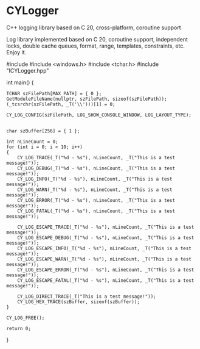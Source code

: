 # CYLogger
C++ logging library based on C 20, cross-platform, coroutine support

Log library implemented based on C 20, coroutine support, independent locks, double cache queues, format, range, templates, constraints, etc. Enjoy it.


#include <iostream>
#include <windows.h>
#include <tchar.h>
#include "ICYLogger.hpp"

int main()
{

    TCHAR szFilePath[MAX_PATH] = { 0 };
    GetModuleFileName(nullptr, szFilePath, sizeof(szFilePath));
    (_tcsrchr(szFilePath, _T('\\')))[1] = 0;

    CY_LOG_CONFIG(szFilePath, LOG_SHOW_CONSOLE_WINDOW, LOG_LAYOUT_TYPE);


    char szBuffer[256] = { 1 };

    int nLineCount = 0;
    for (int i = 0; i < 10; i++)
    {
        CY_LOG_TRACE(_T("%d - %s"), nLineCount, _T("This is a test message!"));
        CY_LOG_DEBUG(_T("%d - %s"), nLineCount, _T("This is a test message!"));
        CY_LOG_INFO(_T("%d - %s"), nLineCount, _T("This is a test message!"));
        CY_LOG_WARN(_T("%d - %s"), nLineCount, _T("This is a test message!"));
        CY_LOG_ERROR(_T("%d - %s"), nLineCount, _T("This is a test message!"));
        CY_LOG_FATAL(_T("%d - %s"), nLineCount, _T("This is a test message!"));

        CY_LOG_ESCAPE_TRACE(_T("%d - %s"), nLineCount, _T("This is a test message!"));
        CY_LOG_ESCAPE_DEBUG(_T("%d - %s"), nLineCount, _T("This is a test message!"));
        CY_LOG_ESCAPE_INFO(_T("%d - %s"), nLineCount, _T("This is a test message!"));
        CY_LOG_ESCAPE_WARN(_T("%d - %s"), nLineCount, _T("This is a test message!"));
        CY_LOG_ESCAPE_ERROR(_T("%d - %s"), nLineCount, _T("This is a test message!"));
        CY_LOG_ESCAPE_FATAL(_T("%d - %s"), nLineCount, _T("This is a test message!"));

        CY_LOG_DIRECT_TRACE(_T("This is a test message!"));
        CY_LOG_HEX_TRACE(szBuffer, sizeof(szBuffer));
    }

    CY_LOG_FREE();

    return 0;
}

